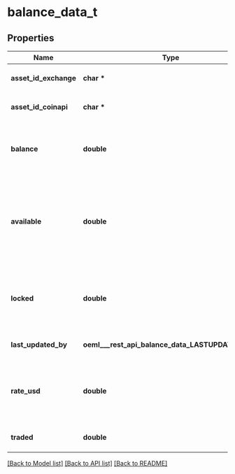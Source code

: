 # balance_data_t

## Properties
Name | Type | Description | Notes
------------ | ------------- | ------------- | -------------
**asset_id_exchange** | **char \*** | Exchange currency code. | [optional] 
**asset_id_coinapi** | **char \*** | CoinAPI currency code. | [optional] 
**balance** | **double** | Value of the current total currency balance on the exchange. | [optional] 
**available** | **double** | Value of the current available currency balance on the exchange that can be used as collateral. | [optional] 
**locked** | **double** | Value of the current locked currency balance by the exchange. | [optional] 
**last_updated_by** | **oeml___rest_api_balance_data_LASTUPDATEDBY_e** | Source of the last modification.  | [optional] 
**rate_usd** | **double** | Current exchange rate to the USD for the single unit of the currency.  | [optional] 
**traded** | **double** | Value of the current total traded. | [optional] 

[[Back to Model list]](../README.md#documentation-for-models) [[Back to API list]](../README.md#documentation-for-api-endpoints) [[Back to README]](../README.md)


